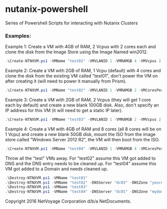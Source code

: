 # nutanix-powershell
Series of Powershell Scripts for interacting with Nutanix Clusters
### Examples:
Example 1: Create a VM with 4GB of RAM, 2 Vcpus with 2 cores each and clone the disk from the Image Store using the Image Named win2012.
````Powershell
.\Create-NTNXVM.ps1 -VMName "test01" -VMVLANID 1 -VMRAMGB 4 -VMVcpus 2 -VMCoresPerVcpu 2 -VMIP "10.1.1.180" -UseImageStore -ImageName "win2012"
````
Example 2: Create a VM with 2GB of RAM, 1 Vcpu (default) with 4 cores and clone the disk from the existing VM called "test01", don't power the VM on after creating it (will need to power it manually from Prism).
````Powershell
.\Create-NTNXVM.ps1 -VMName "test02" -VMVLANID 1 -VMRAMGB 2 -VMCoresPerVcpu 4 -VMIP "10.1.1.180" -CloneExistingVM -ExistingVMName "test01" -noPowerOn
````
Example 3: Create a VM with 2GB of RAM, 2 Vcpus (they will get 1 core each by default) and create a new blank 100GB disk. Also, don't specify an IP address for this VM (it will need to get a static IP later).
````Powershell
.\Create-NTNXVM.ps1 -VMName "test03" -VMVLANID 1 -VMRAMGB 2 -VMVcpus 2 -UseBlankDisk -DiskSizeGB 100
````
Example 4: Create a VM with 4GB of RAM and 8 cores (all 8 cores will be on 1 Vcpu) and create a new blank 50GB disk, mount the ISO from the image store called "Windows Server 2012 R2", the VM will then boot from the ISO.
````Powershell
.\Create-NTNXVM.ps1 -VMName "test04" -VMVLANID 1 -VMRAMGB 4 -VMCoresPerVcpu 8 -VMIP "10.1.1.180" -UseBlankDisk -DiskSizeGB 50 -MountISO -ISOName "Windows Server 2012 R2"
````
Throw all the "test" VMs away. For "test02" assume this VM got added to DNS and the DNS entry needs to be cleaned up. For "test04" assume this VM got added to a Domain and needs cleaned up.
````Powershell
.\Destroy-NTNXVM.ps1 -VMName "test01"
.\Destroy-NTNXVM.ps1 -VMName "test02" -DNSServer "dc03" -DNSZone "yourdomain.local"
.\Destroy-NTNXVM.ps1 -VMName "test03"
.\Destroy-NTNXVM.ps1 -VMName "test04" -DNSServer "dc01" -DNSZone "mydomain.local" -RemoveFromAD
````
Copyright 2016 NetVoyage Corporation d/b/a NetDocuments.
